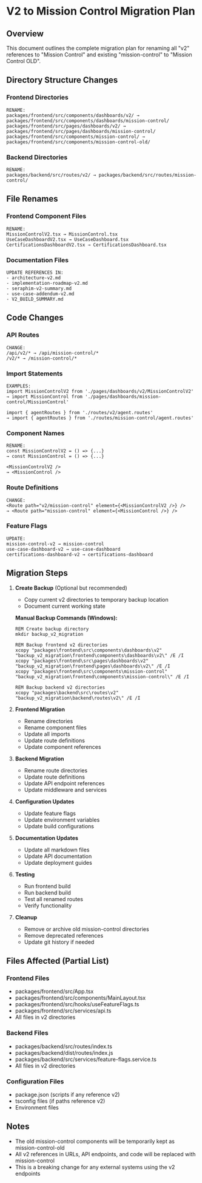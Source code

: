 # V2 to Mission Control Migration Plan

## Overview
This document outlines the complete migration plan for renaming all "v2" references to "Mission Control" and existing "mission-control" to "Mission Control OLD".

## Directory Structure Changes

### Frontend Directories
```
RENAME:
packages/frontend/src/components/dashboards/v2/ → packages/frontend/src/components/dashboards/mission-control/
packages/frontend/src/pages/dashboards/v2/ → packages/frontend/src/pages/dashboards/mission-control/
packages/frontend/src/components/mission-control/ → packages/frontend/src/components/mission-control-old/
```

### Backend Directories
```
RENAME:
packages/backend/src/routes/v2/ → packages/backend/src/routes/mission-control/
```

## File Renames

### Frontend Component Files
```
RENAME:
MissionControlV2.tsx → MissionControl.tsx
UseCaseDashboardV2.tsx → UseCaseDashboard.tsx
CertificationsDashboardV2.tsx → CertificationsDashboard.tsx
```

### Documentation Files
```
UPDATE REFERENCES IN:
- architecture-v2.md
- implementation-roadmap-v2.md
- seraphim-v2-summary.md
- use-case-addendum-v2.md
- V2_BUILD_SUMMARY.md
```

## Code Changes

### API Routes
```
CHANGE:
/api/v2/* → /api/mission-control/*
/v2/* → /mission-control/*
```

### Import Statements
```
EXAMPLES:
import MissionControlV2 from './pages/dashboards/v2/MissionControlV2'
→ import MissionControl from './pages/dashboards/mission-control/MissionControl'

import { agentRoutes } from './routes/v2/agent.routes'
→ import { agentRoutes } from './routes/mission-control/agent.routes'
```

### Component Names
```
RENAME:
const MissionControlV2 = () => {...}
→ const MissionControl = () => {...}

<MissionControlV2 />
→ <MissionControl />
```

### Route Definitions
```
CHANGE:
<Route path="v2/mission-control" element={<MissionControlV2 />} />
→ <Route path="mission-control" element={<MissionControl />} />
```

### Feature Flags
```
UPDATE:
mission-control-v2 → mission-control
use-case-dashboard-v2 → use-case-dashboard
certifications-dashboard-v2 → certifications-dashboard
```

## Migration Steps

1. **Create Backup** (Optional but recommended)
   - Copy current v2 directories to temporary backup location
   - Document current working state
   
   **Manual Backup Commands (Windows):**
   ```batch
   REM Create backup directory
   mkdir backup_v2_migration
   
   REM Backup frontend v2 directories
   xcopy "packages\frontend\src\components\dashboards\v2" "backup_v2_migration\frontend\components\dashboards\v2\" /E /I
   xcopy "packages\frontend\src\pages\dashboards\v2" "backup_v2_migration\frontend\pages\dashboards\v2\" /E /I
   xcopy "packages\frontend\src\components\mission-control" "backup_v2_migration\frontend\components\mission-control\" /E /I
   
   REM Backup backend v2 directories
   xcopy "packages\backend\src\routes\v2" "backup_v2_migration\backend\routes\v2\" /E /I
   ```

2. **Frontend Migration**
   - Rename directories
   - Rename component files
   - Update all imports
   - Update route definitions
   - Update component references

3. **Backend Migration**
   - Rename route directories
   - Update route definitions
   - Update API endpoint references
   - Update middleware and services

4. **Configuration Updates**
   - Update feature flags
   - Update environment variables
   - Update build configurations

5. **Documentation Updates**
   - Update all markdown files
   - Update API documentation
   - Update deployment guides

6. **Testing**
   - Run frontend build
   - Run backend build
   - Test all renamed routes
   - Verify functionality

7. **Cleanup**
   - Remove or archive old mission-control directories
   - Remove deprecated references
   - Update git history if needed

## Files Affected (Partial List)

### Frontend Files
- packages/frontend/src/App.tsx
- packages/frontend/src/components/MainLayout.tsx
- packages/frontend/src/hooks/useFeatureFlags.ts
- packages/frontend/src/services/api.ts
- All files in v2 directories

### Backend Files
- packages/backend/src/routes/index.ts
- packages/backend/dist/routes/index.js
- packages/backend/src/services/feature-flags.service.ts
- All files in v2 directories

### Configuration Files
- package.json (scripts if any reference v2)
- tsconfig files (if paths reference v2)
- Environment files

## Notes
- The old mission-control components will be temporarily kept as mission-control-old
- All v2 references in URLs, API endpoints, and code will be replaced with mission-control
- This is a breaking change for any external systems using the v2 endpoints